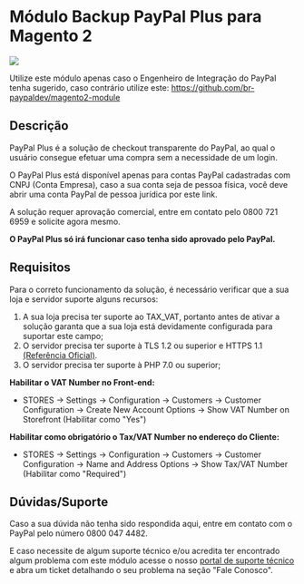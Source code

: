 # Módulo Backup PayPal Plus para Magento 2
![](https://raw.githubusercontent.com/wiki/paypal/PayPal-PHP-SDK/images/homepage.jpg)

Utilize este módulo apenas caso o Engenheiro de Integração do PayPal tenha sugerido, caso contrário utilize este: https://github.com/br-paypaldev/magento2-module

## Descrição

PayPal Plus é a solução de checkout transparente do PayPal, ao qual o usuário consegue efetuar uma compra sem a necessidade de um login.

O PayPal Plus está disponível apenas para contas PayPal cadastradas com CNPJ (Conta Empresa), caso a sua conta seja de pessoa física, você deve abrir uma conta PayPal de pessoa jurídica por este link.

A solução requer aprovação comercial, entre em contato pelo 0800 721 6959 e solicite agora mesmo.

**O PayPal Plus só irá funcionar caso tenha sido aprovado pelo PayPal.**

## Requisitos

Para o correto funcionamento da solução, é necessário verificar que a sua loja e servidor suporte alguns recursos:
1. A sua loja precisa ter suporte ao TAX_VAT, portanto antes de ativar a solução garanta que a sua loja está devidamente configurada para suportar este campo;
2. O servidor precisa ter suporte à TLS 1.2 ou superior e HTTPS 1.1 [(Referência Oficial)](https://www.paypal.com/sg/webapps/mpp/tls-http-upgrade).
3. O servidor precisa ter suporte à PHP 7.0 ou superior;

**Habilitar o VAT Number no Front-end:**
- STORES -> Settings -> Configuration -> Customers -> Customer Configuration -> Create New Account Options -> Show VAT Number on Storefront (Habilitar como "Yes")

**Habilitar como obrigatório o Tax/VAT Number no endereço do Cliente:**
- STORES -> Settings -> Configuration -> Customers -> Customer Configuration -> Name and Address Options -> Show Tax/VAT Number	 (Habilitar como "Required")

## Dúvidas/Suporte

Caso a sua dúvida não tenha sido respondida aqui, entre em contato com o PayPal pelo número 0800 047 4482.

E caso necessite de algum suporte técnico e/ou acredita ter encontrado algum problema com este módulo acesse o nosso [portal de suporte técnico](https://www.paypal-support.com/s/?language=pt_BR) e abra um ticket detalhando o seu problema na seção "Fale Conosco".
